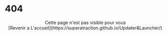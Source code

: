 # 404

<center>Cette page n'est pas visible pour vous<br>
  [Revenir a L'accueil](https://superatraction.github.io/Updater&Launcher/)
  </center>
